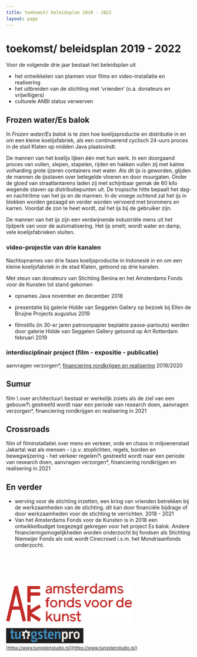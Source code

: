 ```yaml
---
title: toekomst/ beleidsplan 2019 - 2022
layout: page
---
```


# toekomst/ beleidsplan 2019 - 2022

Voor de volgende drie jaar bestaat het beleidsplan uit
* het ontwikkelen van plannen voor films en video-installatie en realisering
* het uitbreiden van de stichting met ‘vrienden’ (o.a. donateurs en vrijwilligers)
* culturele ANBI status verwerven


## Frozen water/Es balok

In *Frozen water/Es balok* is te zien hoe koelijsproductie en distributie in en om een kleine koelijsfabriek, als een continuerend cyclisch 24-uurs proces in de stad Klaten op midden Java plaatsvindt.

De mannen van het koelijs lijken één met hun werk. In een doorgaand proces van vullen, slepen, stapelen, rijden en hakken vullen zij met kalme volharding grote ijzeren containers met water. Als dit ijs is geworden, glijden de mannen de ijsstaven over betegelde vloeren en door muurgaten. Onder de gloed van straatlantarens laden zij met schijnbaar gemak de 60 kilo wegende staven op distributiepunten uit. De tropische hitte bepaalt het dag- en nachtritme van het ijs en de mannen. In de vroege ochtend zal het ijs in blokken worden gezaagd en verder worden vervoerd met brommers en karren. Voordat de zon te heet wordt, zal het ijs bij de gebruiker zijn.

De mannen van het ijs zijn een verdwijnende industriële mens uit het tijdperk van voor de automatisering. Het ijs smelt; wordt water en damp, vele koelijsfabrieken sluiten.

### video-projectie van drie kanalen

Nachtopnames van drie fases koelijsproductie in Indonesië in en om een kleine koelijsfabriek  in de stad Klaten, getoond op drie kanalen.

Met steun van donateurs van Stichting Benina en het Amsterdams Fonds voor de Kunsten tot stand gekomen

* opnames Java november en december 2018
* presentatie bij galerie Hidde van Seggelen Gallery op bezoek bij Ellen de Bruijne Projects augustus 2019

* filmstills (in 30-er jaren patroonpapier beplakte passe-partouts) werden door galerie Hidde van Seggelen Gallery getoond op Art Rotterdam februari 2019

### interdisciplinair project (film - expositie - publicatie)
aanvragen verzorgen*, [financiering rondkrijgen en realisering](/donatie)
2019/2020

## Sumur

film \\
over architectuur\\
bestaat er werkelijk zoiets als de ziel van een gebouw?\\
gestreefd wordt naar een periode van research doen, aanvragen verzorgen*, financiering rondkrijgen en realisering in 2021

## Crossroads

film of filminstallatie\\
over mens en verkeer, orde en chaos in miljoenenstad Jakarta\\
wat als mensen - i.p.v. stoplichten, regels, borden en bewegwijzering -  het verkeer regelen?\\
gestreefd wordt naar een periode van research doen, aanvragen verzorgen*, financiering rondkrijgen en realisering in
2021

## En verder

* werving voor de stichting inzetten, een kring van vrienden betrekken bij de werkzaamheden van de stichting. dit kan door financiële bijdrage of door werkzaamheden voor de stichting te verrichten.
2018 - 2021
* Van het Amsterdams Fonds voor de Kunsten is in 2018 een ontwikkelbudget toegezegd gekregen voor het project Es balok. Andere financieringsmogelijkheden worden onderzocht bij fondsen als Stichting Niemeijer Fonds als ook wordt Cinecrowd i.s.m. het Mondriaanfonds onderzocht.

<br><br><br><br>
<div class="flexbox">

[<img width="342" class="donor-logo" alt="Logo Tungsten Pro" src="/images/afk-logo.svg">](https://www.amsterdamsfondsvoordekunst.nl/)

[<img width="210" class="donor-logo" alt="Logo Amsterdams Fonds voor de kunst AFK" src="/images/tungsten-pro-logo.png">](https://www.tungstenstudio.nl/)
<br><small>[https://www.tungstenstudio.nl/](https://www.tungstenstudio.nl/)</small>

</div>
